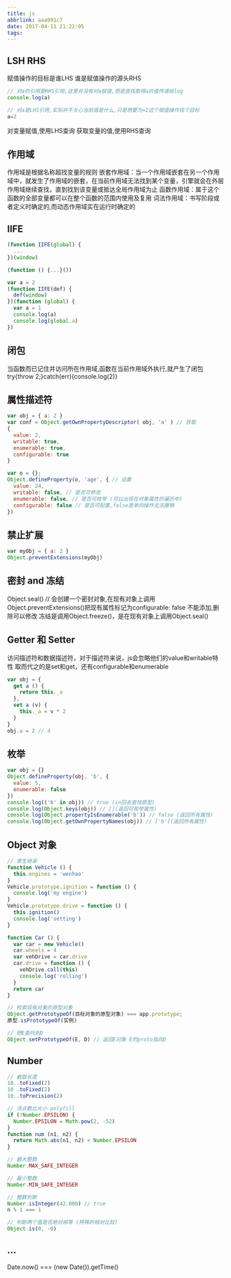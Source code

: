 ```yaml
---
title: js
abbrlink: aaa991c7
date: 2017-04-11 21:22:05
tags:
---
```


## LSH RHS
赋值操作的目标是谁LHS
谁是赋值操作的源头RHS

```js
// 对a的引用是RHS引用,这里并没有对a赋值,而是查找取得a的值传递给log
console.log(a)

// 对a是LHS引用,实际并不关心当前值是什么,只是想要为=2这个赋值操作找个目标
a=2
```
对变量赋值,使用LHS查询
获取变量的值,使用RHS查询

## 作用域
作用域是根据名称超找变量的规则
嵌套作用域：当一个作用域嵌套在另一个作用域中，就发生了作用域的嵌套，在当前作用域无法找到某个变量，引擎就会在外层作用域继续查找，直到找到该变量或抵达全局作用域为止
函数作用域：属于这个函数的全部变量都可以在整个函数的范围内使用及复用
词法作用域：书写阶段或者定义时确定的,而动态作用域实在运行时确定的

## IIFE
```js
(function IIFE(global) {
  ...
})(window)

(function () {...}())

var a = 2
(function IIFE(def) {
  def(window)
})(function (global) {
  var a = 1
  console.log(a)
  console.log(global.a)
})
```




## 闭包
当函数而已记住并访问所在作用域,函数在当前作用域外执行,就产生了闭包
try{throw 2;}catch(err){console.log(2)}




## 属性描述符
```js
var obj = { a: 2 }
var conf = Object.getOwnPropertyDescriptor( obj, 'a' ) // 获取
{
  value: 2,
  writable: true,
  enumerable: true,
  configurable: true
}

var o = {};
Object.defineProperty(o, 'age', { // 设置
  value: 24,
  writable: false, // 是否可修改
  enumerable: false, // 是否可枚举 (可以出现在对象属性的遍历中)
  configurable: false // 是否可配置,false是单向操作无法撤销
})
```


## 禁止扩展
```js
var myObj = { a: 2 }
Object.preventExtensions(myObj)
```




## 密封 and 冻结
Object.seal() // 会创建一个密封对象,在现有对象上调用 Object.preventExtensions()把现有属性标记为configurable: false
不能添加,删除可以修改
冻结是调用Object.freeze()，是在现有对象上调用Object.seal()




## Getter 和 Setter
访问描述符和数据描述符，对于描述符来说，js会忽略他们的value和writable特性
取而代之的是set和get，还有configurable和enumerable
```js
var obj = {
  get a () {
    return this._a
  },
  set a (v) {
    this._a = v * 2
  }
}
obj.a = 2 // 4
```




## 枚举
```js
var obj = {}
Object.defineProperty(obj, 'b', {
  value: 5,
  enumerable: false
})
console.log(('b' in obj)) // true (in回去查找原型)
console.log(Object.keys(obj)) // [](返回可枚举属性)
console.log(Object.propertyIsEnumerable('b')) // false (返回所有属性)
console.log(Object.getOwnPropertyNames(obj)) // ['b'](返回所有属性)
```




## Object 对象
```js
// 寄生继承
function Vehicle () {
  this.engines = 'wenhao'
}
Vehicle.prototype.ignition = function () {
  console.log('my engine')
}
Vehicle.prototype.drive = function () {
  this.ignition()
  console.log('setting')
}

function Car () {
  var car = new Vehicle()
  car.wheels = 4
  var vehDrive = car.drive
  car.drive = function () {
    vehDrive.call(this)
    console.log('rolling')
  }
  return car
}
```

```js
// 检索现有对象的原型对象
Object.getPrototypeOf(目标对象的原型对象) === app.prototype;
原型.isPrototypeOf(实例)

// 把E委托到D
Object.setPrototypeOf(E, D) // 返回E对象 E的proto指向D
```




## Number
```js
// 截取长度
10..toFixed(2)
10 .toFixed(2)
10..toPrecision(2)

// 浮点数比大小 polyfill
if (!Number.EPSILON) {
  Number.EPSILON = Math.pow(2, -52)
}
function num (n1, n2) {
  return Math.abs(n1, n2) < Number.EPSILON
}

// 最大整数
Number.MAX_SAFE_INTEGER

// 最小整数
Number.MIN_SAFE_INTEGER

// 整数判断
Number.isInteger(42.000) // true
n % 1 === 1

// 判断两个值是否绝对相等 (特殊的相对比较)
Object.is(0, -0)

```


## ...
Date.now() === (new Date()).getTime()









